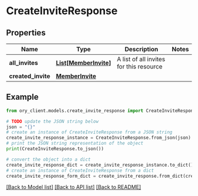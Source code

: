 # CreateInviteResponse


## Properties

Name | Type | Description | Notes
------------ | ------------- | ------------- | -------------
**all_invites** | [**List[MemberInvite]**](MemberInvite.md) | A list of all invites for this resource | 
**created_invite** | [**MemberInvite**](MemberInvite.md) |  | 

## Example

```python
from ory_client.models.create_invite_response import CreateInviteResponse

# TODO update the JSON string below
json = "{}"
# create an instance of CreateInviteResponse from a JSON string
create_invite_response_instance = CreateInviteResponse.from_json(json)
# print the JSON string representation of the object
print(CreateInviteResponse.to_json())

# convert the object into a dict
create_invite_response_dict = create_invite_response_instance.to_dict()
# create an instance of CreateInviteResponse from a dict
create_invite_response_form_dict = create_invite_response.from_dict(create_invite_response_dict)
```
[[Back to Model list]](../README.md#documentation-for-models) [[Back to API list]](../README.md#documentation-for-api-endpoints) [[Back to README]](../README.md)


